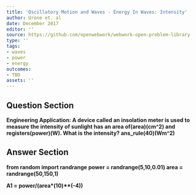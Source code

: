 ```yaml
---
title: 'Oscillatory Motion and Waves - Energy In Waves: Intensity'
author: Urone et. al
date: December 2017
editor: ''
source: https://github.com/openwebwork/webwork-open-problem-library
type: ''
tags:
- waves
- power
- energy
outcomes:
- TBD
assets: ''
---
```


## Question Section 

<b>
Engineering Application: A device called an insolation meter is used to measure the intensity of sunlight has an area of(area)(cm^2) and registers(power)(W). What is the intensity?
ans_rule(40)(Wm^2)


## Answer Section

from random import randrange
power = randrange(5,10,0.01)
area = randrange(50,150,1)

A1 = power/(area*(10)**(-4))